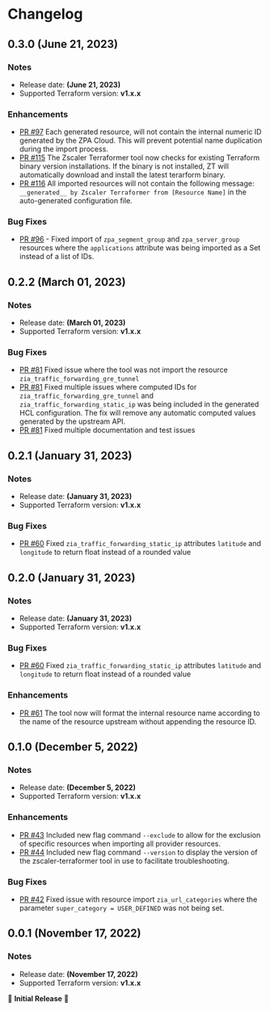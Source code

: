 # Changelog

## 0.3.0 (June 21, 2023)

### Notes

- Release date: **(June 21, 2023)**
- Supported Terraform version: **v1.x.x**

### Enhancements

- [PR #97](https://github.com/zscaler/zscaler-terraformer/pull/97) Each generated resource, will not contain the internal numeric ID generated by the ZPA Cloud. This will prevent potential name duplication during the import process.
- [PR #115](https://github.com/zscaler/zscaler-terraformer/pull/115) The Zscaler Terraformer tool now checks for existing Terraform binary version installations. If the binary is not installed, ZT will automatically download and install the latest terarform binary.
- [PR #116](https://github.com/zscaler/zscaler-terraformer/pull/116) All imported resources will not contain the following message: ``__generated__ by Zscaler Terraformer from [Resource Name]`` in the auto-generated configuration file.

### Bug Fixes

- [PR #96](https://github.com/zscaler/zscaler-terraformer/pull/96) - Fixed import of ``zpa_segment_group`` and ``zpa_server_group`` resources where the ``applications`` attribute was being imported as a Set instead of a list of IDs.

## 0.2.2 (March 01, 2023)

### Notes

- Release date: **(March 01, 2023)**
- Supported Terraform version: **v1.x.x**

### Bug Fixes

- [PR #81](https://github.com/zscaler/zscaler-terraformer/pull/81) Fixed issue where the tool was not import the resource ``zia_traffic_forwarding_gre_tunnel``
- [PR #81](https://github.com/zscaler/zscaler-terraformer/pull/81) Fixed multiple issues where computed IDs for ``zia_traffic_forwarding_gre_tunnel`` and ``zia_traffic_forwarding_static_ip`` was being included in the generated HCL configuration. The fix will remove any automatic computed values generated by the upstream API.
- [PR #81](https://github.com/zscaler/zscaler-terraformer/pull/81) Fixed multiple documentation and test issues

## 0.2.1 (January 31, 2023)

### Notes

- Release date: **(January 31, 2023)**
- Supported Terraform version: **v1.x.x**

### Bug Fixes

- [PR #60](https://github.com/zscaler/zscaler-terraformer/pull/60) Fixed ``zia_traffic_forwarding_static_ip`` attributes ``latitude`` and ``longitude`` to return float instead of a rounded value

## 0.2.0 (January 31, 2023)

### Notes

- Release date: **(January 31, 2023)**
- Supported Terraform version: **v1.x.x**

### Bug Fixes

- [PR #60](https://github.com/zscaler/zscaler-terraformer/pull/60) Fixed ``zia_traffic_forwarding_static_ip`` attributes ``latitude`` and ``longitude`` to return float instead of a rounded value

### Enhancements

- [PR #61](https://github.com/zscaler/zscaler-terraformer/pull/61) The tool now will format the internal resource name according to the name of the resource upstream without appending the resource ID.

## 0.1.0 (December 5, 2022)

### Notes

- Release date: **(December 5, 2022)**
- Supported Terraform version: **v1.x.x**

### Enhancements

- [PR #43](https://github.com/zscaler/zscaler-sdk-go/pull/43) Included new flag command ``--exclude`` to allow for the exclusion of specific resources when importing all provider resources.
- [PR #44](https://github.com/zscaler/zscaler-sdk-go/pull/44) Included new flag command ``--version`` to display the version of the zscaler-terraformer tool in use to facilitate troubleshooting.

### Bug Fixes

- [PR #42](https://github.com/zscaler/zscaler-sdk-go/pull/42) Fixed issue with resource import ``zia_url_categories`` where the parameter ``super_category = USER_DEFINED`` was not being set.

## 0.0.1 (November 17, 2022)

### Notes

- Release date: **(November 17, 2022)**
- Supported Terraform version: **v1.x.x**

🎉 **Initial Release** 🎉
